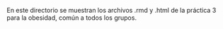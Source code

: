 En este directorio se muestran los archivos .rmd y .html de la práctica 3 para la obesidad, común a todos los grupos.
